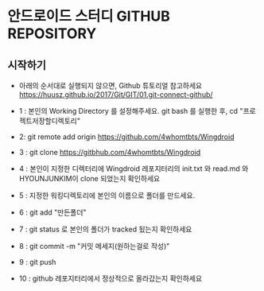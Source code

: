 안드로이드 스터디 GITHUB REPOSITORY
===================

시작하기
----------

* 아래의 순서대로 실행되지 않으면, Github 튜토리얼 참고하세요
https://huusz.github.io/2017/Git/GIT/01.git-connect-github/

* 1 :  본인의 Working Directory 를 설정해주세요.
 git bash 를 실행한 후, cd "프로젝트저장할디렉토리"
* 2: git remote add origin https://github.com/4whomtbts/Wingdroid 
* 3 : git clone https://gitbhub.com/4whomtbts/Wingdroid
* 4 : 본인이 지정한 디렉터리에 Wingdroid 레포지터리의 init.txt 와 read.md 와 HYOUNJUNKIM이  clone 되었는지 확인하세요
* 5 : 지정한 워킹디렉토리에 본인의 이름으로 폴더를 만드세요.
* 6 : git add "만든폴더"  
* 7 : git status 로 본인의 폴더가 tracked 됬는지 확인하세요
* 8 : git commit -m "커밋 메세지(원하는걸로 작성)" 
* 9 : git push 
* 10 : github 레포지터리에서 정상적으로 올라갔는지 확인하세요



